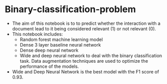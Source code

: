 # Binary-classification-problem

- The aim of this notebook is to to predict whether the interaction with a document lead to it being considered relevant (1) or not relevant (0).
- This notebook includes:
  - Random forest machine learning model
  - Dense 3 layer baseline neural network
  - Dense deep neural network
  - Wide and deep neural network
  to deal with the binary classification task. Data augmentation techniques are used to optimize the performance of the models.
- Wide and Deep Neural Network is the best model with the F1 score of 0.93.
